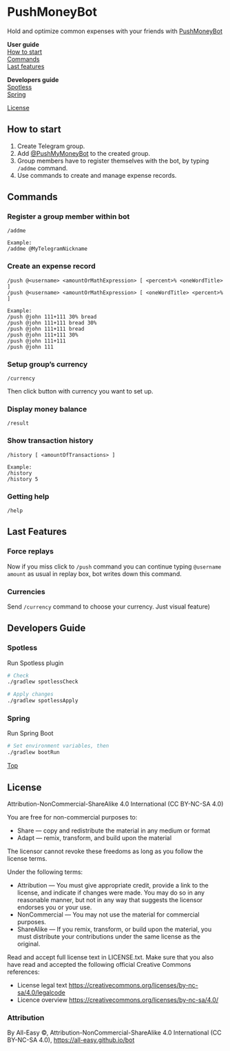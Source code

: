 # PushMoneyBot

Hold and optimize common expenses with your friends with [PushMoneyBot](https://t.me/PushMyMoneyBot)

**User guide**<br>
[How to start](#how-to-start)<br>
[Commands](#commands)<br>
[Last features](#last-features)

**Developers guide**<br>
[Spotless](#spotless)<br>
[Spring](#spring)<br>

[License](#license)

## How to start

1. Create Telegram group.
1. Add [@PushMyMoneyBot](https://t.me/PushMyMoneyBot) to the created group.
1. Group members have to register themselves with the bot, by typing `/addme` command.
1. Use commands to create and manage expense records.

## Commands

### Register a group member within bot

```
/addme

Example:
/addme @MyTelegramNickname
```

### Create an expense record

```
/push @<username> <amountOrMathExpression> [ <percent>% <oneWordTitle> ]
/push @<username> <amountOrMathExpression> [ <oneWordTitle> <percent>% ]

Example:
/push @john 111+111 30% bread
/push @john 111+111 bread 30%
/push @john 111+111 bread
/push @john 111+111 30%
/push @john 111+111
/push @john 111
```

### Setup group’s currency

```
/currency
```

Then click button with currency you want to set up.

### Display money balance

```
/result
```

### Show transaction history

```
/history [ <amountOfTransactions> ]

Example:
/history
/history 5
```

### Getting help

```
/help
```

## Last Features

### Force replays

Now if you miss click to `/push` command you can continue typing `@username amount` as usual in replay box, bot writes down
this command.

### Currencies

Send `/currency` command to choose your currency. Just visual feature)

## Developers Guide

### Spotless

Run Spotless plugin

```bash
# Check
./gradlew spotlessCheck

# Apply changes
./gradlew spotlessApply
```

### Spring

Run Spring Boot

```bash
# Set environment variables, then
./gradlew bootRun
```

[Top](#push-money-bot)

## License

Attribution-NonCommercial-ShareAlike 4.0 International (CC BY-NC-SA 4.0)

You are free for non-commercial purposes to:

- Share — copy and redistribute the material in any medium or format
- Adapt — remix, transform, and build upon the material

The licensor cannot revoke these freedoms as long as you follow the license terms.

Under the following terms:

- Attribution — You must give appropriate credit, provide a link to the license, and indicate if changes were made. You
may do so in any reasonable manner, but not in any way that suggests the licensor endorses you or your use.
- NonCommercial — You may not use the material for commercial purposes.
- ShareAlike — If you remix, transform, or build upon the material, you must distribute your contributions under the
same license as the original.

Read and accept full license text in LICENSE.txt. Make sure that you also have read and accepted the following official
Creative Commons references:

- License legal text https://creativecommons.org/licenses/by-nc-sa/4.0/legalcode
- Licence overview https://creativecommons.org/licenses/by-nc-sa/4.0/

### Attribution

By All-Easy ©, Attribution-NonCommercial-ShareAlike 4.0 International (CC BY-NC-SA 4.0), https://all-easy.github.io/bot
